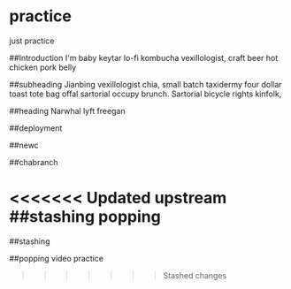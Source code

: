 # practice
just practice

##Introduction
I'm baby keytar lo-fi kombucha vexillologist, craft beer hot chicken pork belly


##subheading
Jianbing vexillologist chia, small batch taxidermy four dollar toast tote bag offal sartorial occupy brunch. Sartorial bicycle rights kinfolk,



##heading
Narwhal lyft freegan

##deployment

##newc

##chabranch

<<<<<<< Updated upstream
##stashing popping
=======
##stashing

##popping video practice
>>>>>>> Stashed changes
